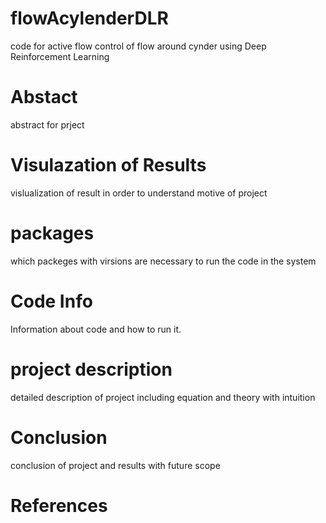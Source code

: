 # flowAcylenderDLR
code for active flow control of flow around cynder using Deep Reinforcement Learning 

# Abstact
abstract for prject

# Visulazation of Results
vislualization of result in order to understand motive of project

# packages
which packeges with virsions are necessary to run the code in the system 

# Code Info
Information about code and how to run it.

# project description
detailed description of project including equation and theory with intuition

# Conclusion
conclusion of project and results with future scope

# References
